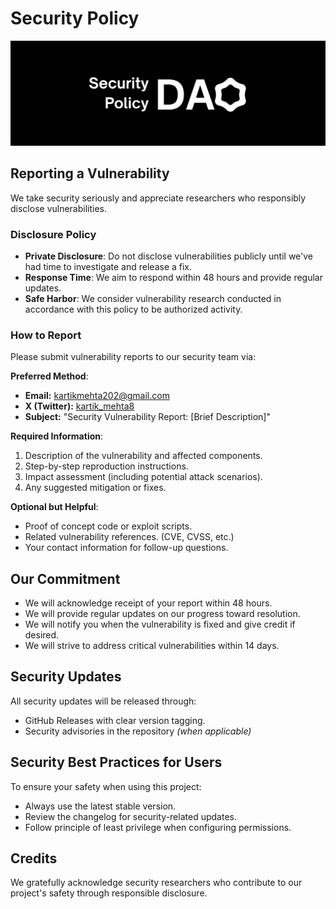 # Security Policy

![SECURITY](../.gitbook/assets/security.png)

## Reporting a Vulnerability

We take security seriously and appreciate researchers who responsibly disclose vulnerabilities.

### Disclosure Policy

- **Private Disclosure**: Do not disclose vulnerabilities publicly until we've had time to investigate and release a fix.
- **Response Time**: We aim to respond within 48 hours and provide regular updates.
- **Safe Harbor**: We consider vulnerability research conducted in accordance with this policy to be authorized activity.

### How to Report

Please submit vulnerability reports to our security team via:

**Preferred Method**:  
- **Email:** [kartikmehta202@gmail.com](mailto:kartikmehta202@gmail.com)
- **X (Twitter):** [kartik_mehta8](https://x.com/kartik_mehta8)
- **Subject:** "Security Vulnerability Report: [Brief Description]"

**Required Information**:
1. Description of the vulnerability and affected components.
2. Step-by-step reproduction instructions.
3. Impact assessment (including potential attack scenarios).
4. Any suggested mitigation or fixes.

**Optional but Helpful**:
- Proof of concept code or exploit scripts.
- Related vulnerability references. (CVE, CVSS, etc.)
- Your contact information for follow-up questions.

## Our Commitment

- We will acknowledge receipt of your report within 48 hours.
- We will provide regular updates on our progress toward resolution.
- We will notify you when the vulnerability is fixed and give credit if desired.
- We will strive to address critical vulnerabilities within 14 days.

## Security Updates

All security updates will be released through:
- GitHub Releases with clear version tagging.
- Security advisories in the repository *(when applicable)*

## Security Best Practices for Users

To ensure your safety when using this project:
- Always use the latest stable version.
- Review the changelog for security-related updates.
- Follow principle of least privilege when configuring permissions.

## Credits

We gratefully acknowledge security researchers who contribute to our project's safety through responsible disclosure.
